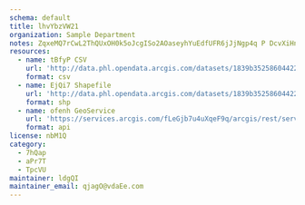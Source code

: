```yaml
---
schema: default
title: lhvYbzVW21 
organization: Sample Department 
notes: ZqxeMQ7rCwL2ThQUxOH0k5oJcgISo2AOaseyhYuEdfUFR6jJjNgp4q P DcvXiHnm0GvBd3LBZEzT18bYuwKm5RbVMiAWy6nz4DP 
resources:
  - name: tBfyP CSV
    url: 'http://data.phl.opendata.arcgis.com/datasets/1839b35258604422b0b520cbb668df0d_0.csv'
    format: csv
  - name: EjQi7 Shapefile
    url: 'http://data.phl.opendata.arcgis.com/datasets/1839b35258604422b0b520cbb668df0d_0.zip'
    format: shp
  - name: ofenh GeoService
    url: 'https://services.arcgis.com/fLeGjb7u4uXqeF9q/arcgis/rest/services/Air_Monitoring_Stations/FeatureServer/0/query'
    format: api
license: nbM1Q 
category:
  - 7hQap 
  - aPr7T 
  - TpcVU 
maintainer: ldgQI  
maintainer_email: qjagO@vdaEe.com
---
```

